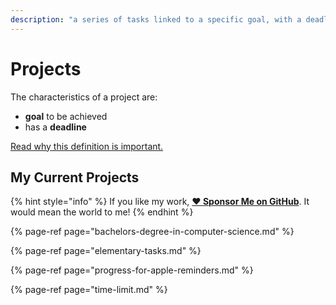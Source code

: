 ```yaml
---
description: "a series of tasks linked to a specific goal, with a deadline."
---
```


# Projects

The characteristics of a project are:

- **goal** to be achieved
- has a **deadline**

[Read why this definition is important.](../about-this-website.md#why-this-is-important)

## My Current Projects

{% hint style="info" %}
If you like my work, [**❤️ Sponsor Me on GitHub**](https://github.com/sponsors/marbetschar). It would mean the world to me!
{% endhint %}

{% page-ref page="bachelors-degree-in-computer-science.md" %}

{% page-ref page="elementary-tasks.md" %}

{% page-ref page="progress-for-apple-reminders.md" %}

{% page-ref page="time-limit.md" %}
